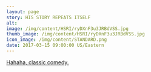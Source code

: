 ```yaml
---
layout: page
story: HIS STORY REPEATS ITSELF
alt:
image: /img/content/HSRI/ryDXnF3u3JRBdVSS.jpg
thumb_image: /img/content/HSRI/ryDXnF3u3JRBdVSS.jpg
icon_image: /img/content/STANDARD.png
date: 2017-03-15 09:00:00 US/Eastern
---
```

[Hahaha, classic comedy.](https://www.youtube.com/watch?v=4Mz9MaICd_s)

